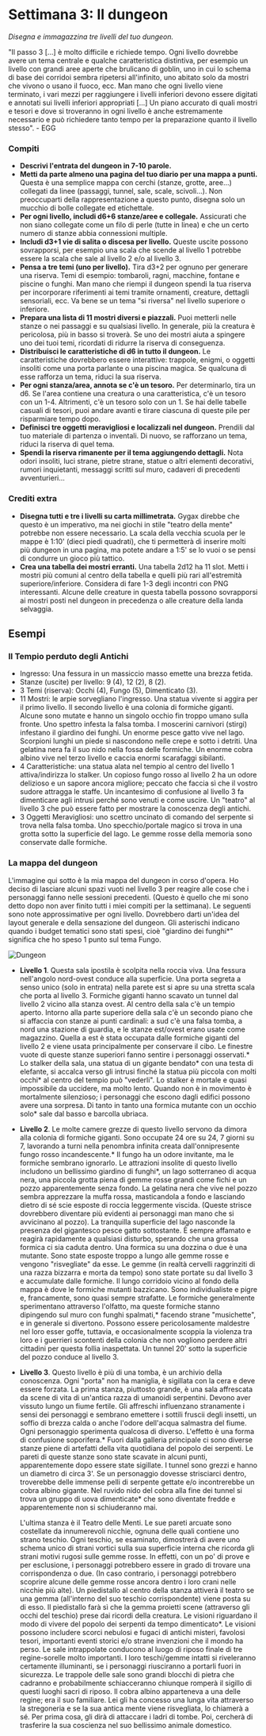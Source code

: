 # Settimana 3: Il dungeon

*Disegna e immagazzina tre livelli del tuo dungeon.*

"Il passo 3 [...] è molto difficile e richiede tempo. Ogni livello dovrebbe avere un tema centrale e qualche caratteristica distintiva, per esempio un livello con grandi aree aperte che brulicano di goblin, uno in cui lo schema di base dei corridoi sembra ripetersi all'infinito, uno abitato solo da mostri che vivono o usano il fuoco, ecc. Man mano che ogni livello viene terminato, i vari mezzi per raggiungere i livelli inferiori devono essere digitati e annotati sui livelli inferiori appropriati [...] Un piano accurato di quali mostri e tesori e dove si troveranno in ogni livello è anche estremamente necessario e può richiedere tanto tempo per la preparazione quanto il livello stesso". - EGG

### Compiti
- **Descrivi l'entrata del dungeon in 7-10 parole.**
- **Metti da parte almeno una pagina del tuo diario per una mappa a punti.** Questa è una semplice mappa con cerchi (stanze, grotte, aree...) collegati da linee (passaggi, tunnel, sale, scale, scivoli...). Non preoccuparti della rappresentazione a questo punto, disegna solo un mucchio di bolle collegate ed etichettale.
- **Per ogni livello, includi d6+6 stanze/aree e collegale.** Assicurati che non siano collegate come un filo di perle (tutte in linea) e che un certo numero di stanze abbia connessioni multiple.
- **Includi d3+1 vie di salita o discesa per livello.** Queste uscite possono sovrapporsi, per esempio una scala che scende al livello 1 potrebbe essere la scala che sale al livello 2 e/o al livello 3.
- **Pensa  a tre temi (uno per livello).** Tira d3+2 per ognuno per generare una riserva. Temi di esempio: tombaroli, ragni, macchine, fontane e piscine o funghi. Man mano che riempi il dungeon spendi la tua riserva per incorporare riferimenti ai temi tramite ornamenti, creature, dettagli sensoriali, ecc. Va bene se un tema "si riversa" nel livello superiore o inferiore.
- **Prepara una lista di 11 mostri diversi e piazzali.** Puoi metterli nelle stanze o nei passaggi e su qualsiasi livello. In generale, più la creatura è pericolosa, più in basso si troverà. Se uno dei mostri aiuta a spingere uno dei tuoi temi, ricordati di ridurre la riserva di conseguenza.
- **Distribuisci le caratteristiche di d6 in tutto il dungeon.** Le caratteristiche dovrebbero essere interattive: trappole, enigmi, o oggetti insoliti come una porta parlante o una piscina magica. Se qualcuna di esse rafforza un tema, riduci la sua riserva.
- **Per ogni stanza/area, annota se c'è un tesoro.** Per determinarlo, tira un d6. Se l'area contiene una creatura o una caratteristica, c'è un tesoro con un 1-4. Altrimenti, c'è un tesoro solo con un 1. Se hai delle tabelle casuali di tesori, puoi andare avanti e tirare ciascuna di queste pile per risparmiare tempo dopo.
- **Definisci tre oggetti meravigliosi e localizzali nel dungeon.** Prendili dal tuo materiale di partenza o inventali. Di nuovo, se rafforzano un tema, riduci la riserva di quel tema.
- **Spendi la riserva rimanente per il tema aggiungendo dettagli.** Nota odori insoliti, luci strane, pietre strane, statue o altri elementi decorativi, rumori inquietanti, messaggi scritti sul muro, cadaveri di precedenti avventurieri...

### Crediti extra
- **Disegna tutti e tre i livelli su carta millimetrata.** Gygax direbbe che questo è un imperativo, ma nei giochi in stile "teatro della mente" potrebbe non essere necessario. La scala della vecchia scuola per le mappe è 1:10' (dieci piedi quadrati), che ti permetterà di inserire molti più dungeon in una pagina, ma potete andare a 1:5' se lo vuoi o se pensi di condurre un gioco più tattico.
- **Crea una tabella dei mostri erranti.** Una tabella 2d12 ha 11 slot. Metti i mostri più comuni al centro della tabella e quelli più rari all'estremità superiore/inferiore. Considera di fare 1-3 degli incontri con PNG interessanti. Alcune delle creature in questa tabella possono sovrapporsi ai mostri posti nel dungeon in precedenza o alle creature della landa selvaggia.

## Esempi

### Il Tempio perduto degli Antichi
- Ingresso: Una fessura in un massiccio masso emette una brezza fetida.
- Stanze (uscite) per livello: 9 (4), 12 (2), 8 (2).
- 3 Temi (riserva): Occhi (4), Fungo (5), Dimenticato (3).
- 11 Mostri: le arpie sorvegliano l'ingresso. Una statua vivente si aggira per il primo livello. Il secondo livello è una colonia di formiche giganti. Alcune sono mutate e hanno un singolo occhio fin troppo umano sulla fronte. Uno spettro infesta la falsa tomba. I moscerini carnivori (stirgi) infestano il giardino dei funghi. Un enorme pesce gatto vive nel lago. Scorpioni lunghi un piede si nascondono nelle crepe e sotto i detriti. Una gelatina nera fa il suo nido nella fossa delle formiche. Un enorme cobra albino vive nel terzo livello e caccia enormi scarafaggi sibilanti.
- 4 Caratteristiche: una statua alata nel tempio al centro del livello 1 attiva/indirizza lo stalker. Un copioso fungo rosso al livello 2 ha un odore delizioso e un sapore ancora migliore; peccato che faccia sì che il vostro sudore attragga le staffe. Un incantesimo di confusione al livello 3 fa dimenticare agli intrusi perché sono venuti e come uscire. Un "teatro" al livello 3 che può essere fatto per mostrare la conoscenza degli antichi.
- 3 Oggetti Meravigliosi: uno scettro uncinato di comando del serpente si trova nella falsa tomba. Uno specchio/portale magico si trova in una grotta sotto la superficie del lago. Le gemme rosse della memoria sono conservate dalle formiche.

### La mappa del dungeon
L'immagine qui sotto è la mia mappa del dungeon in corso d'opera. Ho deciso di lasciare alcuni spazi vuoti nel livello 3 per reagire alle cose che i personaggi fanno nelle sessioni precedenti. (Questo è quello che mi sono detto dopo non aver finito tutti i miei compiti per la settimana). Le seguenti sono note approssimative per ogni livello. Dovrebbero darti un'idea del layout generale e della sensazione del dungeon. Gli asterischi indicano quando i budget tematici sono stati spesi, cioè "giardino dei funghi*" significa che ho speso 1 punto sul tema Fungo.

![Dungeon](img/dungeon.png)

- **Livello 1**. Questa sala ipostila è scolpita nella roccia viva. Una fessura nell'angolo nord-ovest conduce alla superficie. Una porta segreta a senso unico (solo in entrata) nella parete est si apre su una stretta scala che porta al livello 3. Formiche giganti hanno scavato un tunnel dal livello 2 vicino alla stanza ovest. Al centro della sala c'è un tempio aperto. Intorno alla parte superiore della sala c'è un secondo piano che si affaccia con stanze ai punti cardinali: a sud c'è una falsa tomba, a nord una stazione di guardia, e le stanze est/ovest erano usate come magazzino. Quella a est è stata occupata dalle formiche giganti del livello 2 e viene usata principalmente per conservare il cibo. Le finestre vuote di queste stanze superiori fanno sentire i personaggi osservati.\* Lo stalker della sala, una statua di un gigante bendato\* con una testa di elefante, si accalca verso gli intrusi finché la statua più piccola con molti occhi\* al centro del tempio può "vederli". Lo stalker è mortale e quasi impossibile da uccidere, ma molto lento. Quando non è in movimento è mortalmente silenzioso; i personaggi che escono dagli edifici possono avere una sorpresa. Di tanto in tanto una formica mutante con un occhio solo\* sale dal basso e barcolla ubriaca.
- **Livello 2**. Le molte camere grezze di questo livello servono da dimora alla colonia di formiche giganti. Sono occupate 24 ore su 24, 7 giorni su 7, lavorando a turni nella penombra infinita creata dall'onnipresente fungo rosso incandescente.\* Il fungo ha un odore invitante, ma le formiche sembrano ignorarlo. Le attrazioni insolite di questo livello includono un bellissimo giardino di funghi\*, un lago sotterraneo di acqua nera, una piccola grotta piena di gemme rosse grandi come fichi e un pozzo apparentemente senza fondo. La gelatina nera che vive nel pozzo sembra apprezzare la muffa rossa, masticandola a fondo e lasciando dietro di sé scie esposte di roccia leggermente viscida. (Queste strisce dovrebbero diventare più evidenti ai personaggi man mano che si avvicinano al pozzo). La tranquilla superficie del lago nasconde la presenza del gigantesco pesce gatto sottostante. È sempre affamato e reagirà rapidamente a qualsiasi disturbo, sperando che una grossa formica ci sia caduta dentro. Una formica su una dozzina o due è una mutante. Sono state esposte troppo a lungo alle gemme rosse e vengono "risvegliate" da esse. Le gemme (in realtà cervelli raggrinziti di una razza bizzarra e morta da tempo) sono state portate su dal livello 3 e accumulate dalle formiche. Il lungo corridoio vicino al fondo della mappa è dove le formiche mutanti bazzicano. Sono individualiste e pigre e, francamente, sono quasi sempre strafatte. Le formiche generalmente sperimentano attraverso l'olfatto, ma queste formiche stanno dipingendo sul muro con funghi spalmati,\* facendo strane "musichette", e in generale si divertono. Possono essere pericolosamente maldestre nel loro esser goffe, tuttavia, e occasionalmente scoppia la violenza tra loro e i guerrieri scontenti della colonia che non vogliono perdere altri cittadini per questa follia inaspettata. Un tunnel 20' sotto la superficie del pozzo conduce al livello 3.
- **Livello 3**. Questo livello è più di una tomba, è un archivio della conoscenza. Ogni "porta" non ha maniglia, è sigillata con la cera e deve essere forzata. La prima stanza, piuttosto grande, è una sala affrescata da scene di vita di un'antica razza di umanoidi serpentini. Devono aver vissuto lungo un fiume fertile. Gli affreschi influenzano stranamente i sensi dei personaggi e sembrano emettere i sottili fruscii degli insetti, un soffio di brezza calda o anche l'odore dell'acqua salmastra del fiume. Ogni personaggio sperimenta qualcosa di diverso. L'effetto è una forma di confusione soporifera.\* Fuori dalla galleria principale ci sono diverse stanze piene di artefatti della vita quotidiana del popolo dei serpenti. Le pareti di queste stanze sono state scavate in alcuni punti, apparentemente dopo essere state sigillate. I tunnel sono grezzi e hanno un diametro di circa 3'. Se un personaggio dovesse strisciarci dentro, troverebbe delle immense pelli di serpente gettate e/o incontrerebbe un cobra albino gigante. Nel ruvido nido del cobra alla fine dei tunnel si trova un gruppo di uova dimenticate\* che sono diventate fredde e apparentemente non si schiuderanno mai.

    L'ultima stanza è il Teatro delle Menti. Le sue pareti arcuate sono costellate da innumerevoli nicchie, ognuna delle quali contiene uno strano teschio. Ogni teschio, se esaminato, dimostrerà di avere uno schema unico di strani vortici sulla sua superficie interna che ricorda gli strani motivi rugosi sulle gemme rosse. In effetti, con un po' di prove e per esclusione, i personaggi potrebbero essere in grado di trovare una corrispondenza o due. (In caso contrario, i personaggi potrebbero scoprire alcune delle gemme rosse ancora dentro i loro crani nelle nicchie più alte). Un piedistallo al centro della stanza attiverà il teatro se una gemma (all'interno del suo teschio corrispondente) viene posta su di esso. Il piedistallo farà sì che la gemma proietti scene (attraverso gli occhi del teschio) prese dai ricordi della creatura. Le visioni riguardano il modo di vivere del popolo dei serpenti da tempo dimenticato\*. Le visioni possono includere scorci nebulosi e fugaci di antichi misteri, favolosi tesori, importanti eventi storici e/o strane invenzioni che il mondo ha perso. Le sale intrappolate conducono al luogo di riposo finale di tre regine-sorelle molto importanti. I loro teschi/gemme intatti si riveleranno certamente illuminanti, se i personaggi riusciranno a portarli fuori in sicurezza. Le trappole delle sale sono grandi blocchi di pietra che cadranno e probabilmente schiacceranno chiunque romperà il sigillo di questi luoghi sacri di riposo. Il cobra albino apparteneva a una delle regine; era il suo familiare. Lei gli ha concesso una lunga vita attraverso la stregoneria e se la sua antica mente viene risvegliata, lo chiamerà a sé. Per prima cosa, gli dirà di attaccare i ladri di tombe. Poi, cercherà di trasferire la sua coscienza nel suo bellissimo animale domestico.